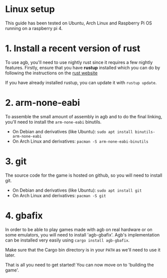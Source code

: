 # Linux setup

This guide has been tested on Ubuntu, Arch Linux and Raspberry Pi OS running on a raspberry pi 4.

# 1. Install a recent version of rust

To use agb, you'll need to use nightly rust since it requires a few nightly features.
Firstly, ensure that you have **rustup** installed which you can do by following the instructions on the [rust website](https://www.rust-lang.org/tools/install)

If you have already installed rustup, you can update it with `rustup update`.

# 2. arm-none-eabi

To assemble the small amount of assembly in agb and to do the final linking, you'll need to install the `arm-none-eabi` binutils.

* On Debian and derivatives (like Ubuntu): `sudo apt install binutils-arm-none-eabi`
* On Arch Linux and derivatives: `pacman -S arm-none-eabi-binutils`

# 3. git

The source code for the game is hosted on github, so you will need to install git.

* On Debian and derivatives (like Ubuntu): `sudo apt install git`
* On Arch Linux and derivatives: `pacman -S git`

# 4. gbafix

In order to be able to play games made with agb on real hardware or on some emulators, you will need to install 'agb-gbafix'.
Agb's implementation can be installed very easily using `cargo install agb-gbafix`.

Make sure that the Cargo bin directory is in your `PATH` as we'll need to use it later.

That is all you need to get started!
You can now move on to 'building the game'.